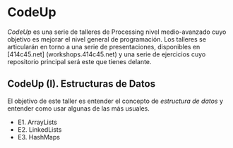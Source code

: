 # CodeUp
_CodeUp_ es una serie de talleres de Processing nivel medio-avanzado cuyo objetivo es mejorar el nivel general de programación. Los talleres se articularán en torno a una serie de presentaciones, disponibles en [414c45.net] (workshops.414c45.net) y una serie de ejercicios cuyo repositorio principal será este que tienes delante.

## CodeUp (I). Estructuras de Datos

El objetivo de este taller es entender el concepto de _estructura de datos_ y entender como usar algunas de las más usuales. 

* E1. ArrayLists
* E2. LinkedLists
* E3. HashMaps
